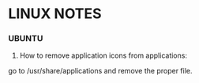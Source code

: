 # LINUX NOTES

### UBUNTU

1. How to remove application icons from applications:

go to /usr/share/applications and remove the proper file.